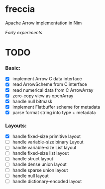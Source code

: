 # freccia
Apache Arrow implementation in Nim

*Early experiments*

# TODO

### Basic:
- [X] implement Arrow C data interface
- [X] read ArrowScheme from C interface
- [X] read numerical data from C ArrowArray
- [X] zero-copy view as openArray
- [X] handle null bitmask
- [X] implement Flatbuffer scheme for metadata
- [X] parse format string into type + metadata

### Layouts:
- [X] handle fixed-size primitive layout
- [ ] handle variable-size binary Layout
- [ ] handle variable-size List layout
- [ ] handle fixed-size list layout
- [ ] handle struct layout
- [ ] handle dense union layout
- [ ] handle sparse union layout
- [ ] handle null layout
- [ ] handle dictionary-encoded layout
